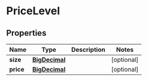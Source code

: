 # PriceLevel

## Properties
Name | Type | Description | Notes
------------ | ------------- | ------------- | -------------
**size** | [**BigDecimal**](BigDecimal.md) |  |  [optional]
**price** | [**BigDecimal**](BigDecimal.md) |  |  [optional]
